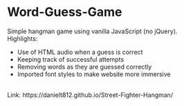 # Word-Guess-Game

Simple hangman game using vanilla JavaScript (no jQuery).
<br>
Highlights:
<ul>
  <li>Use of HTML audio when a guess is correct</li>
  <li>Keeping track of successful attempts</li>
  <li>Removing words as they are guessed correctly</li>
  <li>Imported font styles to make website more immersive</li>
</ul>
<br>
Link: https://danielt812.github.io/Street-Fighter-Hangman/
